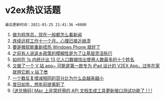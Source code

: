 # v2ex热议话题

`最后更新时间：2021-01-25 21:41:36 +0800`

1. [做为程序员，现在一般都怎么看新闻](https://www.v2ex.com/t/748028)
1. [连续远程工作十一个月，心理已接近崩溃](https://www.v2ex.com/t/747977)
1. [要是微软能重新捂热 Windows Phone 就好了](https://www.v2ex.com/t/747994)
1. [之前有人说返乡政策的模糊性是为了让基层灵活执行](https://www.v2ex.com/t/747971)
1. [如何在 1s 内统计出 13 亿人口数据找出使用人数最多的十个姓名](https://www.v2ex.com/t/748059)
1. [又做了一个 V 站 app~ 可能是第一款专为 iPad 设计的 V2EX App，过年在家就用它刷 v 站了😎](https://www.v2ex.com/t/748037)
1. [一个数反复增减相同的百分比为什么会越来越小](https://www.v2ex.com/t/748021)
1. [度日如年，想年前提离职了](https://www.v2ex.com/t/748016)
1. [[送兑换码] Mac 上非常好用的 API 文档生成工具更新接口测试功能了 ! ! !](https://www.v2ex.com/t/748203)

